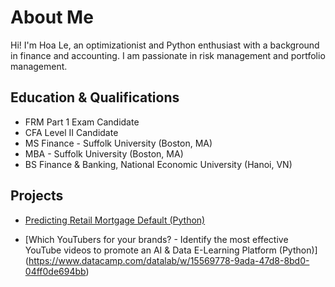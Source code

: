 # About Me

Hi! I'm Hoa Le, an optimizationist and Python enthusiast with a background in finance and accounting. I am passionate in risk management and portfolio management.

## Education & Qualifications
- FRM Part 1 Exam Candidate                                     
- CFA Level II Candidate                                        
- MS Finance - Suffolk University (Boston, MA)                  
- MBA - Suffolk University (Boston, MA)                         
- BS Finance & Banking, National Economic University (Hanoi, VN)


## Projects
- [Predicting Retail Mortgage Default (Python)](https://github.com/Hoale2908/retail_mortgage/blob/a4f35e5efdadcb9ecf4a7e41cda5a45583035766/Retail%20Mortgage%20Portfolio%20Model.ipynb)

- [Which YouTubers for your brands? - Identify the most effective YouTube videos to promote an AI & Data E-Learning Platform (Python)] (https://www.datacamp.com/datalab/w/15569778-9ada-47d8-8bd0-04ff0de694bb)